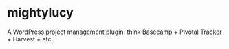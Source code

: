 mightylucy
==========

A WordPress project management plugin: think Basecamp + Pivotal Tracker + Harvest + etc.
